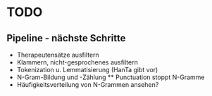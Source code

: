 # TODO

## Pipeline - nächste Schritte
* Therapeutensätze ausfiltern
* Klammern, nicht-gesprochenes ausfiltern
* Tokenization u. Lemmatisierung (HanTa gibt vor)
* N-Gram-Bildung und -Zählung
** Punctuation stoppt N-Gramme
* Häufigkeitsverteilung von N-Grammen ansehen?
